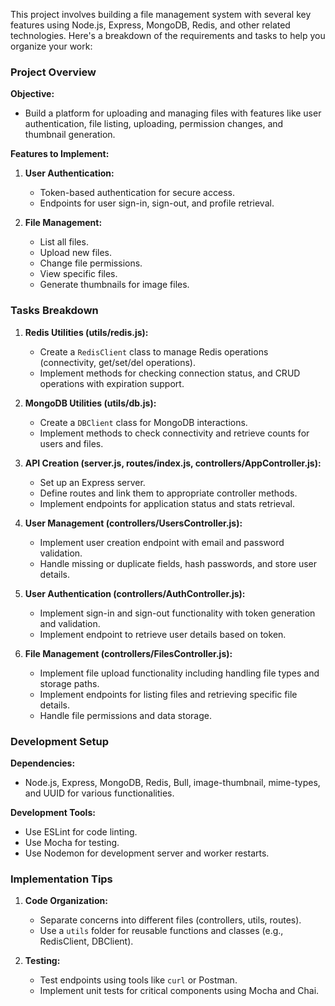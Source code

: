 This project involves building a file management system with several key features using Node.js, Express, MongoDB, Redis, and other related technologies. Here's a breakdown of the requirements and tasks to help you organize your work:

### **Project Overview**

**Objective:**
- Build a platform for uploading and managing files with features like user authentication, file listing, uploading, permission changes, and thumbnail generation.

**Features to Implement:**
1. **User Authentication:**
   - Token-based authentication for secure access.
   - Endpoints for user sign-in, sign-out, and profile retrieval.

2. **File Management:**
   - List all files.
   - Upload new files.
   - Change file permissions.
   - View specific files.
   - Generate thumbnails for image files.

### **Tasks Breakdown**

1. **Redis Utilities (utils/redis.js):**
   - Create a `RedisClient` class to manage Redis operations (connectivity, get/set/del operations).
   - Implement methods for checking connection status, and CRUD operations with expiration support.

2. **MongoDB Utilities (utils/db.js):**
   - Create a `DBClient` class for MongoDB interactions.
   - Implement methods to check connectivity and retrieve counts for users and files.

3. **API Creation (server.js, routes/index.js, controllers/AppController.js):**
   - Set up an Express server.
   - Define routes and link them to appropriate controller methods.
   - Implement endpoints for application status and stats retrieval.

4. **User Management (controllers/UsersController.js):**
   - Implement user creation endpoint with email and password validation.
   - Handle missing or duplicate fields, hash passwords, and store user details.

5. **User Authentication (controllers/AuthController.js):**
   - Implement sign-in and sign-out functionality with token generation and validation.
   - Implement endpoint to retrieve user details based on token.

6. **File Management (controllers/FilesController.js):**
   - Implement file upload functionality including handling file types and storage paths.
   - Implement endpoints for listing files and retrieving specific file details.
   - Handle file permissions and data storage.

### **Development Setup**

**Dependencies:**
- Node.js, Express, MongoDB, Redis, Bull, image-thumbnail, mime-types, and UUID for various functionalities.

**Development Tools:**
- Use ESLint for code linting.
- Use Mocha for testing.
- Use Nodemon for development server and worker restarts.

### **Implementation Tips**

1. **Code Organization:**
   - Separate concerns into different files (controllers, utils, routes).
   - Use a `utils` folder for reusable functions and classes (e.g., RedisClient, DBClient).

2. **Testing:**
   - Test endpoints using tools like `curl` or Postman.
   - Implement unit tests for critical components using Mocha and Chai.